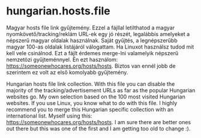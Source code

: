 # hungarian.hosts.file

Magyar hosts file link gyűjtemény. Ezzel a fájllal letilthatod a magyar nyomkövető/tracking/reklám URL-ek egy jó részét, legalábbis amelyeket a népszerű magyar oldalak használnak. Saját gyűjtés, a legnépszerűbb magyar 100-as oldalak listájáról válogattam. Ha Linuxot használsz tudod mit kell vele csinálnod. Ezt a fájlt érdemes merge-lni valamelyik népszerű nemzetözi gyűjteménnyel. Én ezt használom: https://someonewhocares.org/hosts/hosts. Biztos van ennél jobb de szerintem ez volt az első komolyabb gyűjtemény.


Hungarian hosts file link collection. With this file you can disable the majority of the tracking/advertisement URLs as far as the popular Hungarian websites go. My own selection based on the 100 most visited Hungarian websites. If you use Linux, you know what to do with this file. I highly recommend you to merge this Hungarian specific collection with an international list. Myself using this: https://someonewhocares.org/hosts/hosts. I am sure there are better ones out there but this was one of the first and I am getting too old to change :).
